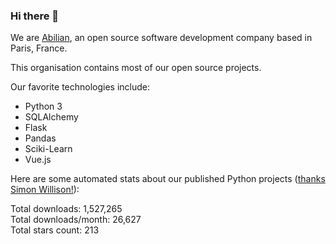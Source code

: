 ### Hi there 👋

We are [Abilian](https://abilian.com/), an open source software development company based in Paris, France.

This organisation contains most of our open source projects.

Our favorite technologies include:

- Python 3
- SQLAlchemy
- Flask
- Pandas
- Sciki-Learn
- Vue.js

Here are some automated stats about our published Python projects
([thanks Simon Willison!][sw-post]):

<!--marker-->
Total downloads: 1,527,265<br>
Total downloads/month: 26,627<br>
Total stars count: 213
<!--end-->

[sw-post]: https://simonwillison.net/2020/Jul/10/self-updating-profile-readme/